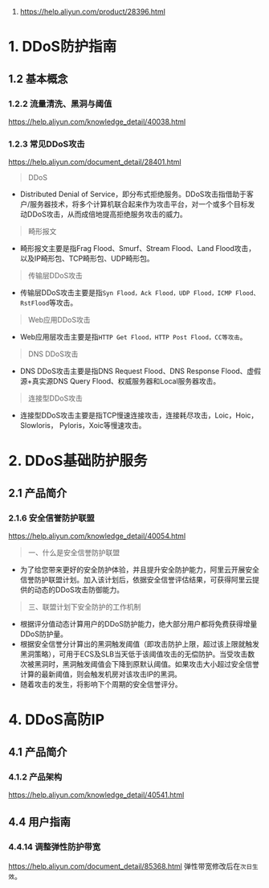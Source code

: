 1. https://help.aliyun.com/product/28396.html

# 1. DDoS防护指南
## 1.2 基本概念
### 1.2.2 流量清洗、黑洞与阈值
https://help.aliyun.com/knowledge_detail/40038.html
### 1.2.3 常见DDoS攻击
https://help.aliyun.com/document_detail/28401.html
> DDoS
  * Distributed Denial of Service，即分布式拒绝服务。DDoS攻击指借助于客户/服务器技术，将多个计算机联合起来作为攻击平台，对一个或多个目标发动DDoS攻击，从而成倍地提高拒绝服务攻击的威力。
> 畸形报文
  * 畸形报文主要是指Frag Flood、Smurf、Stream Flood、Land Flood攻击，以及IP畸形包、TCP畸形包、UDP畸形包。
> 传输层DDoS攻击
  * 传输层DDoS攻击主要是指`Syn Flood，Ack Flood，UDP Flood，ICMP Flood、RstFlood`等攻击。
> Web应用DDoS攻击
  * Web应用层攻击主要是指`HTTP Get Flood，HTTP Post Flood，CC等攻击`。
> DNS DDoS攻击
  * DNS DDoS攻击主要是指DNS Request Flood、DNS Response Flood、虚假源+真实源DNS Query Flood、权威服务器和Local服务器攻击。
> 连接型DDoS攻击
  * 连接型DDoS攻击主要是指TCP慢速连接攻击，连接耗尽攻击，Loic，Hoic，Slowloris， Pyloris，Xoic等慢速攻击。
# 2. DDoS基础防护服务
## 2.1 产品简介
### 2.1.6 安全信誉防护联盟
https://help.aliyun.com/knowledge_detail/40054.html
> 一、什么是安全信誉防护联盟
  * 为了给您带来更好的安全防护体验，并且提升安全防护能力，阿里云开展安全信誉防护联盟计划。加入该计划后，依据安全信誉评估结果，可获得阿里云提供的动态的DDoS攻击防御能力。
> 三、联盟计划下安全防护的工作机制
  * 根据评分值动态计算用户的DDoS防护能力，绝大部分用户都将免费获得增量DDoS防护量。
  * 根据安全信誉分计算出的黑洞触发阈值（即攻击防护上限，超过该上限就触发黑洞策略），可用于ECS及SLB当天低于该阈值攻击的无偿防护。当受攻击数次被黑洞时，黑洞触发阈值会下降到原默认阈值。如果攻击大小超过安全信誉计算的最新阈值，则会触发机房对该攻击IP的黑洞。
  * 随着攻击的发生，将影响下个周期的安全信誉评分。
# 4. DDoS高防IP 
## 4.1 产品简介 
### 4.1.2 产品架构
https://help.aliyun.com/knowledge_detail/40541.html
## 4.4 用户指南 
### 4.4.14 调整弹性防护带宽
https://help.aliyun.com/document_detail/85368.html
弹性带宽修改后在`次日生效`。